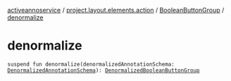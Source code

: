 [activeannoservice](../../index.md) / [project.layout.elements.action](../index.md) / [BooleanButtonGroup](index.md) / [denormalize](./denormalize.md)

# denormalize

`suspend fun denormalize(denormalizedAnnotationSchema: `[`DenormalizedAnnotationSchema`](../../project.annotationschema/-denormalized-annotation-schema/index.md)`): `[`DenormalizedBooleanButtonGroup`](../-denormalized-boolean-button-group/index.md)